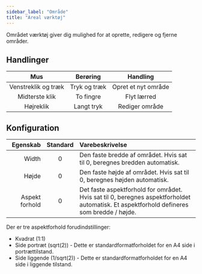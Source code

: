 ```yaml
---
sidebar_label: "Område"
title: "Areal værktøj"
---
```


Området værktøj giver dig mulighed for at oprette, redigere og fjerne områder.

## Handlinger

|         Mus         |   Berøring   |      Handling       |
|:-------------------:|:------------:|:-------------------:|
| Venstreklik og træk | Tryk og træk | Opret et nyt område |
|   Midterste klik    |  To fingre   |     Flyt lærred     |
|      Højreklik      |  Langt tryk  |   Rediger område    |

## Konfiguration

|       Egenskab | Standard | Varebeskrivelse                                                                                                                          |
| --------------:|:--------:|:---------------------------------------------------------------------------------------------------------------------------------------- |
|          Width |    0     | Den faste bredde af området. Hvis sat til 0, beregnes bredden automatisk.                                                                |
|          Højde |    0     | Den faste højde af området. Hvis sat til 0, beregnes højden automatisk.                                                                  |
| Aspekt forhold |    0     | Det faste aspektforhold for området. Hvis sat til 0, beregnes aspektforholdet automatisk. Et aspektforhold defineres som bredde / højde. |

Der er tre aspektforhold forudindstillinger:

* Kvadrat (1:1)
* Side portræt (sqrt(2)) - Dette er standardformatforholdet for en A4 side i portrættilstand.
* Side liggende (1/sqrt(2)) - Dette er standardformatforholdet for en A4 side i liggende tilstand.
